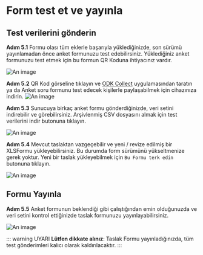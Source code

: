 # Form test et ve yayınla
 
## Test verilerini gönderin
 
**Adım 5.1** Formu olası tüm eklerle başarıyla yüklediğinizde, son sürümü yayınlamadan önce anket formunuzu test edebilirsiniz. Yüklediğiniz anket formunuzu test etmek için bu formun QR Koduna ihtiyacınız vardır.
 
![An image](/images/s5_1-draftQRCode-tr.png)
 
**Adım 5.2** QR Kod görseline tıklayın ve [ODK Collect](/guide/15-odk-collect.html) uygulamasından taratın ya da Anket soru formunu test edecek kişilerle paylaşabilmek için cihazınıza indirin.
![An image](/images/s5_2-DownloadDraftQRCode-tr.png)
 
**Adım 5.3** Sunucuya birkaç anket formu gönderdiğinizde, veri setini indirebilir ve görebilirsiniz. Arşivlenmiş CSV dosyasını almak için test verilerini indir butonuna tıklayın.
 
![An image](/images/s5_3-GetDraftData-tr.png)
 
**Adım 5.4**  Mevcut taslaktan vazgeçebilir ve yeni / revize edilmiş bir XLSFormu yükleyebilirsiniz. Bu durumda form sürümünü yükseltmenize gerek yoktur. Yeni bir taslak yükleyebilmek için `Bu Formu terk edin` butonuna tıklayın.
 
![An image](/images/s5_4-AbandonDraft-tr.png)
 
## Formu Yayınla
 
**Adım 5.5** Anket formunun beklendiği gibi çalıştığından emin olduğunuzda ve veri setini kontrol ettiğinizde taslak formunuzu yayınlayabilirsiniz.
 
![An image](/images/s5_5-PublishForm-tr.png)
 
::: warning UYARI
**Lütfen dikkate alınız**: Taslak Formu yayınladığınızda, tüm test gönderimleri kalıcı olarak kaldırılacaktır.
:::
